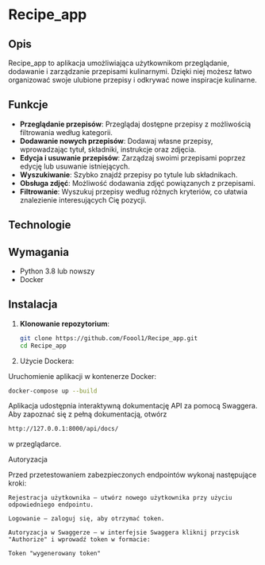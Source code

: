 # Recipe_app

## Opis

Recipe_app to aplikacja umożliwiająca użytkownikom przeglądanie, dodawanie i zarządzanie przepisami kulinarnymi. Dzięki niej możesz łatwo organizować swoje ulubione przepisy i odkrywać nowe inspiracje kulinarne.

## Funkcje

- **Przeglądanie przepisów**: Przeglądaj dostępne przepisy z możliwością filtrowania według kategorii.
- **Dodawanie nowych przepisów**: Dodawaj własne przepisy, wprowadzając tytuł, składniki, instrukcje oraz zdjęcia.
- **Edycja i usuwanie przepisów**: Zarządzaj swoimi przepisami poprzez edycję lub usuwanie istniejących.
- **Wyszukiwanie**: Szybko znajdź przepisy po tytule lub składnikach.
- **Obsługa zdjęć**: Możliwość dodawania zdjęć powiązanych z przepisami.
- **Filtrowanie**: Wyszukuj przepisy według różnych kryteriów, co ułatwia znalezienie interesujących Cię pozycji.

## Technologie

## Wymagania

- Python 3.8 lub nowszy
- Docker

## Instalacja

1. **Klonowanie repozytorium**:

   ```bash
   git clone https://github.com/Foool1/Recipe_app.git
   cd Recipe_app
   ```

2. Użycie Dockera:

Uruchomienie aplikacji w kontenerze Docker:

```bash
docker-compose up --build
```

Aplikacja udostępnia interaktywną dokumentację API za pomocą Swaggera. Aby zapoznać się z pełną dokumentacją, otwórz
```bash
http://127.0.0.1:8000/api/docs/
```
w przeglądarce.

Autoryzacja

Przed przetestowaniem zabezpieczonych endpointów wykonaj następujące kroki:

    Rejestracja użytkownika – utwórz nowego użytkownika przy użyciu odpowiedniego endpointu.

    Logowanie – zaloguj się, aby otrzymać token.

    Autoryzacja w Swaggerze – w interfejsie Swaggera kliknij przycisk "Authorize" i wprowadź token w formacie:

    Token "wygenerowany token"
